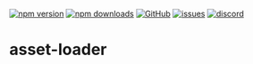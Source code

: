 [![npm version](https://img.shields.io/npm/v/@itrocks/asset-loader?logo=npm)](https://www.npmjs.org/package/@itrocks/asset-loader)
[![npm downloads](https://img.shields.io/npm/dm/@itrocks/asset-loader)](https://www.npmjs.org/package/@itrocks/asset-loader)
[![GitHub](https://img.shields.io/github/last-commit/itrocks-ts/asset-loader?color=2dba4e&label=commit&logo=github)](https://github.com/itrocks-ts/asset-loader)
[![issues](https://img.shields.io/github/issues/itrocks-ts/asset-loader)](https://github.com/itrocks-ts/asset-loader/issues)
[![discord](https://img.shields.io/discord/1314141024020467782?color=7289da&label=discord&logo=discord&logoColor=white)](https://25.re/ditr)

# asset-loader
